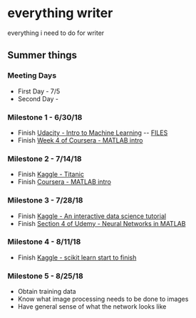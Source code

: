 # everything writer

everything i need to do for writer
## Summer things

### Meeting Days

* First Day - 7/5
* Second Day - 

### Milestone 1 - 6/30/18

* Finish [Udacity - Intro to Machine Learning](https://classroom.udacity.com/courses/ud120) -- [FILES](https://github.com/andrewtzhang/ud120-projects.git)
* Finish [Week 4 of Coursera - MATLAB intro](https://www.coursera.org/learn/matlab)

### Milestone 2 - 7/14/18

* Finish [Kaggle - Titanic](https://www.kaggle.com/startupsci/titanic-data-science-solutions)
* Finish [Coursera - MATLAB intro](https://www.coursera.org/learn/matlab)

### Milestone 3 - 7/28/18

* Finish [Kaggle - An interactive data science tutorial](https://www.kaggle.com/helgejo/an-interactive-data-science-tutorial)
* Finish [Section 4 of Udemy - Neural Networks in MATLAB](https://www.udemy.com/neural-networks_in_matlab/)

### Milestone 4 - 8/11/18

* Finish [Kaggle - scikit learn start to finish](https://www.kaggle.com/jeffd23/scikit-learn-ml-from-start-to-finish)

### Milestone 5 - 8/25/18

* Obtain training data
* Know what image processing needs to be done to images
* Have general sense of what the network looks like
